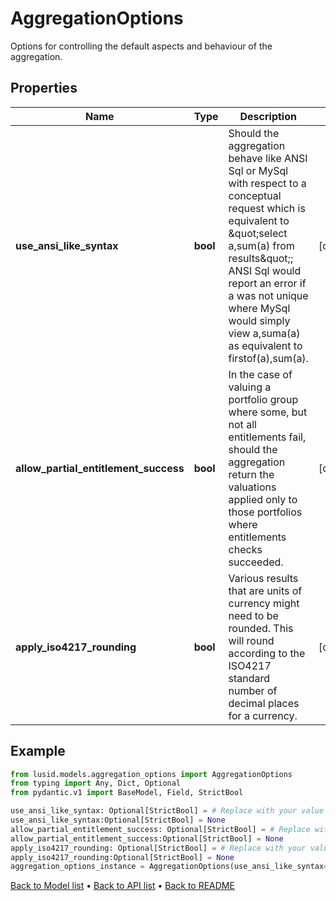 # AggregationOptions

Options for controlling the default aspects and behaviour of the aggregation.
## Properties
Name | Type | Description | Notes
------------ | ------------- | ------------- | -------------
**use_ansi_like_syntax** | **bool** | Should the aggregation behave like ANSI Sql or MySql with respect to a conceptual request which is equivalent to \&quot;select a,sum(a) from results\&quot;; ANSI Sql would report an error if a was not unique where MySql would simply view a,suma(a) as equivalent to firstof(a),sum(a). | [optional] 
**allow_partial_entitlement_success** | **bool** | In the case of valuing a portfolio group where some, but not all entitlements fail, should the aggregation return the valuations applied only to those portfolios where entitlements checks succeeded. | [optional] 
**apply_iso4217_rounding** | **bool** | Various results that are units of currency might need to be rounded. This will round according to the ISO4217 standard number of decimal places for a currency. | [optional] 
## Example

```python
from lusid.models.aggregation_options import AggregationOptions
from typing import Any, Dict, Optional
from pydantic.v1 import BaseModel, Field, StrictBool

use_ansi_like_syntax: Optional[StrictBool] = # Replace with your value
use_ansi_like_syntax:Optional[StrictBool] = None
allow_partial_entitlement_success: Optional[StrictBool] = # Replace with your value
allow_partial_entitlement_success:Optional[StrictBool] = None
apply_iso4217_rounding: Optional[StrictBool] = # Replace with your value
apply_iso4217_rounding:Optional[StrictBool] = None
aggregation_options_instance = AggregationOptions(use_ansi_like_syntax=use_ansi_like_syntax, allow_partial_entitlement_success=allow_partial_entitlement_success, apply_iso4217_rounding=apply_iso4217_rounding)

```

[Back to Model list](../README.md#documentation-for-models) &#8226; [Back to API list](../README.md#documentation-for-api-endpoints) &#8226; [Back to README](../README.md)

